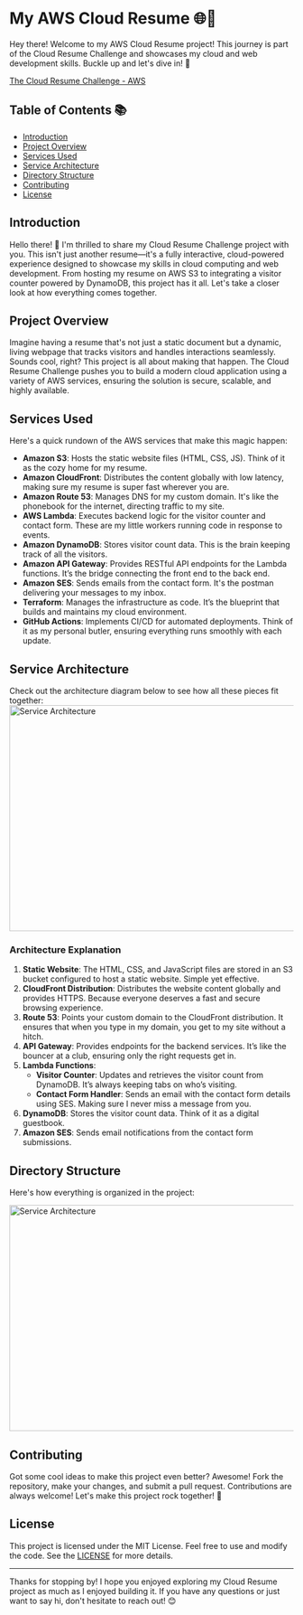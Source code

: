 # My AWS Cloud Resume 🌐📄

Hey there! Welcome to my AWS Cloud Resume project! This journey is part of the Cloud Resume Challenge and showcases my cloud and web development skills. Buckle up and let's dive in! 🚀

[The Cloud Resume Challenge - AWS](https://cloudresumechallenge.dev/docs/the-challenge/aws/)

## Table of Contents 📚

- [Introduction](#introduction)
- [Project Overview](#project-overview)
- [Services Used](#services-used)
- [Service Architecture](#service-architecture)
- [Directory Structure](#directory-structure)
- [Contributing](#contributing)
- [License](#license)

## Introduction

Hello there! 👋 I'm thrilled to share my Cloud Resume Challenge project with you. This isn't just another resume—it's a fully interactive, cloud-powered experience designed to showcase my skills in cloud computing and web development. From hosting my resume on AWS S3 to integrating a visitor counter powered by DynamoDB, this project has it all. Let's take a closer look at how everything comes together.

## Project Overview

Imagine having a resume that's not just a static document but a dynamic, living webpage that tracks visitors and handles interactions seamlessly. Sounds cool, right? This project is all about making that happen. The Cloud Resume Challenge pushes you to build a modern cloud application using a variety of AWS services, ensuring the solution is secure, scalable, and highly available.

## Services Used

Here's a quick rundown of the AWS services that make this magic happen:

- **Amazon S3**: Hosts the static website files (HTML, CSS, JS). Think of it as the cozy home for my resume.
- **Amazon CloudFront**: Distributes the content globally with low latency, making sure my resume is super fast wherever you are.
- **Amazon Route 53**: Manages DNS for my custom domain. It's like the phonebook for the internet, directing traffic to my site.
- **AWS Lambda**: Executes backend logic for the visitor counter and contact form. These are my little workers running code in response to events.
- **Amazon DynamoDB**: Stores visitor count data. This is the brain keeping track of all the visitors.
- **Amazon API Gateway**: Provides RESTful API endpoints for the Lambda functions. It’s the bridge connecting the front end to the back end.
- **Amazon SES**: Sends emails from the contact form. It's the postman delivering your messages to my inbox.
- **Terraform**: Manages the infrastructure as code. It’s the blueprint that builds and maintains my cloud environment.
- **GitHub Actions**: Implements CI/CD for automated deployments. Think of it as my personal butler, ensuring everything runs smoothly with each update.

## Service Architecture

Check out the architecture diagram below to see how all these pieces fit together:
<img src="https://github.com/dadadei/yuan-aws-website/assets/49823349/16b12efc-4bf4-4a8d-b975-5d1561516c7a" alt="Service Architecture" width="600" height="400">

### Architecture Explanation

1. **Static Website**: The HTML, CSS, and JavaScript files are stored in an S3 bucket configured to host a static website. Simple yet effective.
2. **CloudFront Distribution**: Distributes the website content globally and provides HTTPS. Because everyone deserves a fast and secure browsing experience.
3. **Route 53**: Points your custom domain to the CloudFront distribution. It ensures that when you type in my domain, you get to my site without a hitch.
4. **API Gateway**: Provides endpoints for the backend services. It’s like the bouncer at a club, ensuring only the right requests get in.
5. **Lambda Functions**:
    - **Visitor Counter**: Updates and retrieves the visitor count from DynamoDB. It’s always keeping tabs on who’s visiting.
    - **Contact Form Handler**: Sends an email with the contact form details using SES. Making sure I never miss a message from you.
6. **DynamoDB**: Stores the visitor count data. Think of it as a digital guestbook.
7. **Amazon SES**: Sends email notifications from the contact form submissions.

## Directory Structure

Here's how everything is organized in the project:

<img src="https://github.com/dadadei/yuan-aws-website/assets/49823349/ed5896c5-510c-45f6-aed0-4edd19cecdc2" alt="Service Architecture" width="600" height="400">


## Contributing

Got some cool ideas to make this project even better? Awesome! Fork the repository, make your changes, and submit a pull request. Contributions are always welcome! Let's make this project rock together! 🎉

## License

This project is licensed under the MIT License. Feel free to use and modify the code. See the [LICENSE](https://opensource.org/license/mit) for more details.

---

Thanks for stopping by! I hope you enjoyed exploring my Cloud Resume project as much as I enjoyed building it. If you have any questions or just want to say hi, don't hesitate to reach out! 😊
